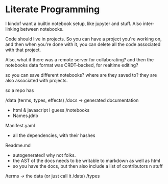 # Literate Programming

I kindof want a builtin notebook setup, like jupyter and stuff.
Also inter-linking between notebooks.

Code should live in projects. So you can have a project you're working on, and then when you're done with it, you can delete all the code associated with that project.


Also, what if there was a remote server for collaborating?
and then the notebooks data format was CRDT-backed, for realtime editing?

so you can save different notebooks?
where are they saved to?
they are also associated with projects.

so a repo
has

/data (terms, types, effects)
/docs -> generated documentation
  - html & javascript I guess
/notebooks
  - Names.jdnb

Manifest.yaml
- all the dependencies, with their hashes

Readme.md
- autogenerated! why not folks.
- the AST of the docs needs to be writable to markdown as well as html
- so you have the docs, but then also include a list of contributors n stuff


/terms -> the data (or just call it /data)
/types